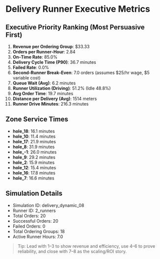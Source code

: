 # Delivery Runner Executive Metrics

## Executive Priority Ranking (Most Persuasive First)
1. **Revenue per Ordering Group**: $33.33
2. **Orders per Runner‑Hour**: 2.84
3. **On‑Time Rate**: 85.0%
4. **Delivery Cycle Time (P90)**: 36.7 minutes
5. **Failed Rate**: 0.0%
6. **Second‑Runner Break‑Even**: 7.0 orders (assumes $25/hr wage, $5 variable cost)
7. **Queue Wait (Avg)**: 6.2 minutes
8. **Runner Utilization (Driving)**: 51.2% (Idle 48.8%)
9. **Avg Order Time**: 19.7 minutes
10. **Distance per Delivery (Avg)**: 1514 meters
11. **Runner Drive Minutes**: 216.3 minutes

## Zone Service Times
- **hole_18**: 16.1 minutes
- **hole_10**: 11.4 minutes
- **hole_17**: 21.9 minutes
- **hole_8**: 31.9 minutes
- **hole_-1**: 26.0 minutes
- **hole_9**: 29.2 minutes
- **hole_2**: 15.9 minutes
- **hole_12**: 15.4 minutes
- **hole_16**: 17.8 minutes
- **hole_7**: 16.6 minutes


## Simulation Details
- Simulation ID: delivery_dynamic_08
- Runner ID: 2_runners
- Total Orders: 20
- Successful Orders: 20
- Failed Orders: 0
- Total Ordering Groups: 18
- Active Runner Hours: 7.0

> Tip: Lead with 1–3 to show revenue and efficiency, use 4–6 to prove reliability, and close with 7–8 as the scaling/ROI story.
